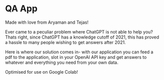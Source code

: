 # QA App

Made with love from Aryaman and Tejas!

Ever came to a peculiar problem where ChatGPT is not able to help you? Thats right, since ChatGPT has a knowledge cutoff of 2021, this has proved a hassle to many people wishing to get answers after 2021.

Here is where our solution comes in- with our application you can feed a pdf to the application, slot in your OpenAI API key and get answers to whatever and everything you need from your own data.

Optimised for use on Google Colab!


